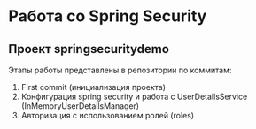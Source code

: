 # Работа со Spring Security
## Проект springsecuritydemo 



Этапы работы представлены в репозитории по коммитам:
1. First commit (инициализация проекта)
2. Конфигурация spring security и работа с UserDetailsService (InMemoryUserDetailsManager)
3. Авторизация с использованием ролей (roles) 
